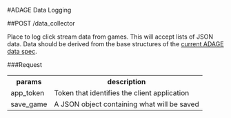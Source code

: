 #ADAGE Data Logging

##POST /data_collector

Place to log click stream data from games. This will accept lists of JSON data. Data should be derived from the base structures of the [current ADAGE data spec](drunken_dolphin_data_spec.md).


###Request
<table>
    <tr> 
        <th>params</th>
        <th>description</th>
    </tr>
    <tr>
        <td>app_token</td>
        <td>Token that identifies the client application</td>
    </tr>
    <tr>
        <td>save_game</td>
        <td>A JSON object containing what will be saved</td>
    </tr>
</table>


